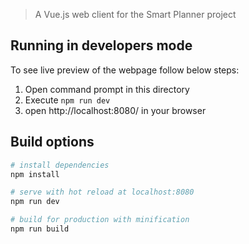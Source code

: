 
> A Vue.js web client for the Smart Planner project

## Running in developers mode
To see live preview of the webpage follow below steps:
1. Open command prompt in this directory
2. Execute `npm run dev`
3. open http://localhost:8080/ in your browser

## Build options

``` bash
# install dependencies
npm install

# serve with hot reload at localhost:8080
npm run dev

# build for production with minification
npm run build
```
